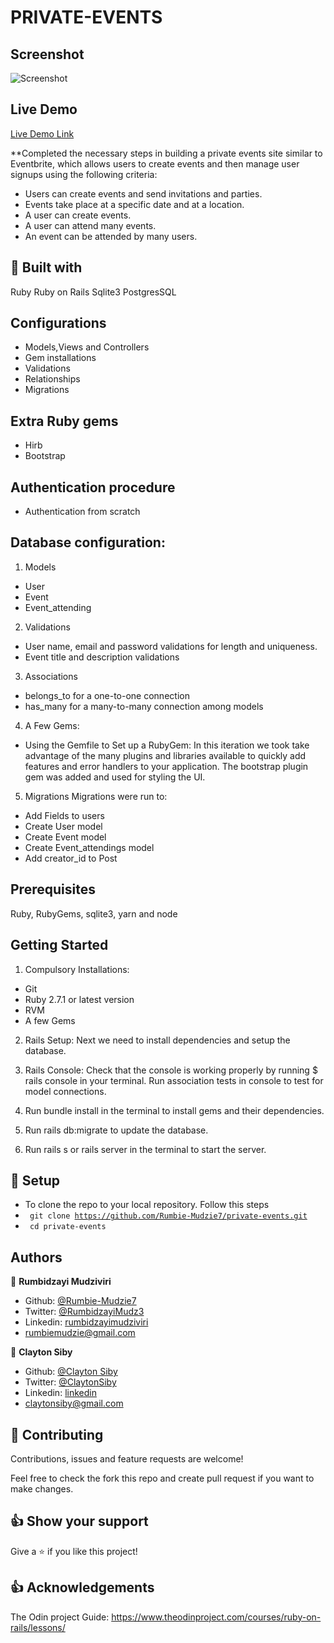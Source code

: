 # PRIVATE-EVENTS

## Screenshot

![Screenshot](app/assets/images/members_only_shot.png)

## Live Demo
[Live Demo Link](https://arcane-thicket-18116.herokuapp.com/) 

**Completed the necessary steps in building a private events site similar to Eventbrite, which allows users to create events and then manage user signups using the following criteria: 
- Users can create events and send invitations and parties. 
- Events take place at a specific date and at a location. 
- A user can create events. 
- A user can attend many events. 
- An event can be attended by many users.


## 🔧 Built with<a name = "with"></a>

Ruby
Ruby on Rails
Sqlite3
PostgresSQL


## Configurations
- Models,Views and Controllers
- Gem installations
- Validations 
- Relationships
- Migrations


## Extra Ruby gems
- Hirb
- Bootstrap


## Authentication procedure
- Authentication from scratch

## Database configuration:
1. Models
- User
- Event
- Event_attending

2. Validations
- User name, email and password validations for length and uniqueness.
- Event title and description validations

3. Associations
- belongs_to for a one-to-one connection
- has_many for a many-to-many connection among models

4. A Few Gems:
- Using the Gemfile to Set up a RubyGem:
In this iteration we took take advantage of the many plugins and libraries available to quickly add features and error handlers to your application. The bootstrap plugin gem was added and used for styling the UI.

5. Migrations
Migrations were run to:
- Add Fields to users
- Create User model
- Create Event model
- Create Event_attendings model
- Add creator_id to Post


## Prerequisites
Ruby, RubyGems, sqlite3, yarn and node

## Getting Started
1. Compulsory Installations:
- Git
- Ruby 2.7.1 or latest version
- RVM
- A few Gems

2. Rails Setup:
Next we need to install dependencies and setup the database.

3. Rails Console:
Check that the console is working properly by running $ rails console in your terminal. 
Run association tests in console to test for model connections.

4. Run bundle install in the terminal to install gems and their dependencies.

5. Run rails db:migrate to update the database.

6. Run rails s or rails server in the terminal to start the server.

## 🔨 Setup <a name = "setup"></a>

- To clone the repo to your local repository. Follow this steps
- <code> git clone https://github.com/Rumbie-Mudzie7/private-events.git</code>
- <code> cd private-events</code>


## Authors

👤 **Rumbidzayi Mudziviri**

- Github: [@Rumbie-Mudzie7](https://github.com/Rumbie-Mudzie7)
- Twitter: [@RumbidzayiMudz3](https://twitter.com/RumbidzayiMudz3)
- Linkedin: [rumbidzayimudziviri](https://www.linkedin.com/in/rumbidzayi-mudziviri)
- rumbiemudzie@gmail.com

👤 **Clayton Siby**
- Github: [@Clayton Siby](https://github.com/ClaytonSiby)
- Twitter: [@ClaytonSiby](https://twitter.com/ClaytonSiby)
- Linkedin: [linkedin](https://www.linkedin.com/in/clayton-siby/)
- claytonsiby@gmail.com

## 🤝 Contributing

Contributions, issues and feature requests are welcome!

Feel free to check the fork this repo and create pull request if you want to make changes.

## 👍 Show your support

Give a ⭐️ if you like this project!

## :thumbsup: Acknowledgements
The Odin project Guide:
https://www.theodinproject.com/courses/ruby-on-rails/lessons/